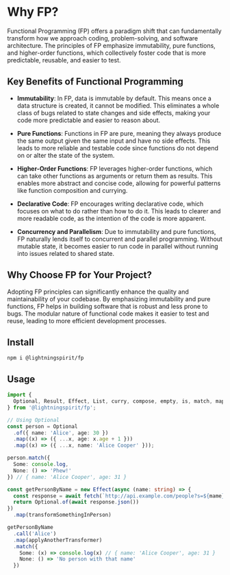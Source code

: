 # Why FP?

Functional Programming (FP) offers a paradigm shift that can fundamentally transform how we approach coding, problem-solving, and software architecture. The principles of FP emphasize immutability, pure functions, and higher-order functions, which collectively foster code that is more predictable, reusable, and easier to test.

## Key Benefits of Functional Programming
- **Immutability**: In FP, data is immutable by default. This means once a data structure is created, it cannot be modified. This eliminates a whole class of bugs related to state changes and side effects, making your code more predictable and easier to reason about.

- **Pure Functions**: Functions in FP are pure, meaning they always produce the same output given the same input and have no side effects. This leads to more reliable and testable code since functions do not depend on or alter the state of the system.

- **Higher-Order Functions**: FP leverages higher-order functions, which can take other functions as arguments or return them as results. This enables more abstract and concise code, allowing for powerful patterns like function composition and currying.

- **Declarative Code**: FP encourages writing declarative code, which focuses on what to do rather than how to do it. This leads to clearer and more readable code, as the intention of the code is more apparent.

- **Concurrency and Parallelism**: Due to immutability and pure functions, FP naturally lends itself to concurrent and parallel programming. Without mutable state, it becomes easier to run code in parallel without running into issues related to shared state.

## Why Choose FP for Your Project?

Adopting FP principles can significantly enhance the quality and maintainability of your codebase. By emphasizing immutability and pure functions, FP helps in building software that is robust and less prone to bugs. The modular nature of functional code makes it easier to test and reuse, leading to more efficient development processes.

## Install
```
npm i @lightningspirit/fp
```

## Usage
```ts
import {
  Optional, Result, Effect, List, curry, compose, empty, is, match, map
} from '@lightningspirit/fp';

// Using Optional
const person = Optional
  .of({ name: 'Alice', age: 30 })
  .map((x) => ({ ...x, age: x.age + 1 }))
  .map((x) => ({ ...x, name: 'Alice Cooper' }));

person.match({
  Some: console.log,
  None: () => 'Phew!'
}) // { name: 'Alice Cooper', age: 31 }

const getPersonByName = new Effect(async (name: string) => {
  const response = await fetch(`http://api.example.com/people?s=${mame}`)
  return Optional.of(await response.json())
})
  .map(transformSomethingInPerson)

getPersonByName
  .call('Alice')
  .map(applyAnotherTransformer)
  .match({
    Some: (x) => console.log(x) // { name: 'Alice Cooper', age: 31 }
    None: () => 'No person with that name'
  })
```
